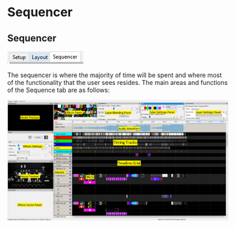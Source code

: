 # Sequencer

## Sequencer

![](../../.gitbook/assets/sequencer-tab.JPG)

The sequencer is where the majority of time will be spent and where most of the functionality that the user sees resides.  The main areas and functions of the Sequence tab are as follows:

![](../../.gitbook/assets/image%20%28176%29.png)

